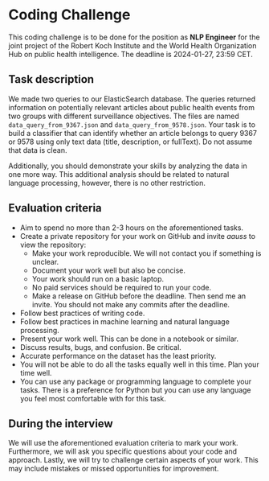 # Coding Challenge

This coding challenge is to be done for the position as **NLP Engineer** for the joint project of the Robert Koch Institute and the World Health Organization Hub on public health intelligence. The deadline is 2024-01-27, 23:59 CET.

## Task description

We made two queries to our ElasticSearch database. The queries returned information on potentially relevant articles about public health events from two groups with different surveillance objectives. The files are named `data_query_from_9367.json` and `data_query_from_9578.json`. Your task is to build a classifier that can identify whether an article belongs to query 9367 or 9578 using only text data (title, description, or fullText). Do not assume that data is clean.

Additionally, you should demonstrate your skills by analyzing the data in one more way. This additional analysis should be related to natural language processing, however, there is no other restriction.

## Evaluation criteria

* Aim to spend no more than 2-3 hours on the aforementioned tasks.
* Create a private repository for your work on GitHub and invite *aauss* to view the repository:
  * Make your work reproducible. We will not contact you if something is unclear.
  * Document your work well but also be concise.
  * Your work should run on a basic laptop.
  * No paid services should be required to run your code.
  * Make a release on GitHub before the deadline. Then send me an invite. You should not make any commits after the deadline.
* Follow best practices of writing code.
* Follow best practices in machine learning and natural language processing.
* Present your work well. This can be done in a notebook or similar.
* Discuss results, bugs, and confusion. Be critical.
* Accurate performance on the dataset has the least priority.
* You will not be able to do all the tasks equally well in this time. Plan your time well.
* You can use any package or programming language to complete your tasks. There is a preference for Python but you can use any language you feel most comfortable with for this task.

## During the interview

We will use the aforementioned evaluation criteria to mark your work. Furthermore, we will ask you specific questions about your code and approach. Lastly, we will try to challenge certain aspects of your work. This may include mistakes or missed opportunities for improvement.
